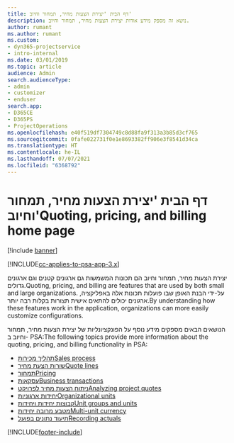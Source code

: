 ```yaml
---
title: דף הבית 'יצירת הצעות מחיר, תמחור וחיוב'
description: נושא זה מספק מידע אודות יצירת הצעות מחיר, תמחור וחיוב.
author: rumant
ms.author: rumant
ms.custom:
- dyn365-projectservice
- intro-internal
ms.date: 03/01/2019
ms.topic: article
audience: Admin
search.audienceType:
- admin
- customizer
- enduser
search.app:
- D365CE
- D365PS
- ProjectOperations
ms.openlocfilehash: e40f519df7304749c8d88fa9f313a3b85d3cf765
ms.sourcegitcommit: 0fafe022731f0e1e8693382ff906e3f8541d34ca
ms.translationtype: HT
ms.contentlocale: he-IL
ms.lasthandoff: 07/07/2021
ms.locfileid: "6368792"
---
```

# <a name="quoting-pricing-and-billing-home-page"></a><span data-ttu-id="51bc9-103">דף הבית 'יצירת הצעות מחיר, תמחור וחיוב'</span><span class="sxs-lookup"><span data-stu-id="51bc9-103">Quoting, pricing, and billing home page</span></span>

[!include [banner](../includes/psa-now-project-operations.md)]

[!INCLUDE[cc-applies-to-psa-app-3.x](../includes/cc-applies-to-psa-app-3x.md)]

<span data-ttu-id="51bc9-104">יצירת הצעות מחיר, תמחור וחיוב הם תכונות המשמשות גם ארגונים קטנים וגם ארגונים גדולים.</span><span class="sxs-lookup"><span data-stu-id="51bc9-104">Quoting, pricing, and billing are features that are used by both small and large organizations.</span></span> <span data-ttu-id="51bc9-105">על-ידי הבנת האופן שבו פועלות תכונות אלה באפליקציה, ארגונים יכולים להתאים אישית תצורות בקלות רבה יותר.</span><span class="sxs-lookup"><span data-stu-id="51bc9-105">By understanding how these features work in the application, organizations can more easily customize configurations.</span></span>

<span data-ttu-id="51bc9-106">הנושאים הבאים מספקים מידע נוסף על הפונקציונליות של יצירת הצעות מחיר, תמחור וחיוב ב- PSA:</span><span class="sxs-lookup"><span data-stu-id="51bc9-106">The following topics provide more information about the quoting, pricing, and billing functionality in PSA:</span></span>

- [<span data-ttu-id="51bc9-107">תהליך מכירות</span><span class="sxs-lookup"><span data-stu-id="51bc9-107">Sales process</span></span>](basic-sales-process.md)
- [<span data-ttu-id="51bc9-108">שורות הצעת מחיר</span><span class="sxs-lookup"><span data-stu-id="51bc9-108">Quote lines</span></span>](basic-quote-lines.md)
- [<span data-ttu-id="51bc9-109">תמחור</span><span class="sxs-lookup"><span data-stu-id="51bc9-109">Pricing</span></span>](basic-pricing.md)
- [<span data-ttu-id="51bc9-110">עסקאות</span><span class="sxs-lookup"><span data-stu-id="51bc9-110">Business transactions</span></span>](basic-business-transactions.md)
- [<span data-ttu-id="51bc9-111">ניתוח הצעות מחיר לפרויקט</span><span class="sxs-lookup"><span data-stu-id="51bc9-111">Analyzing project quotes</span></span>](basic-analyzing-quotes.md)
- [<span data-ttu-id="51bc9-112">יחידות ארגוניות</span><span class="sxs-lookup"><span data-stu-id="51bc9-112">Organizational units</span></span>](advanced-organizational.md)
- [<span data-ttu-id="51bc9-113">קבוצות יחידות ויחידות</span><span class="sxs-lookup"><span data-stu-id="51bc9-113">Unit groups and units</span></span>](advanced-units.md)
- [<span data-ttu-id="51bc9-114">מטבע מרובה יחידות</span><span class="sxs-lookup"><span data-stu-id="51bc9-114">Multi-unit currency</span></span>](advanced-currency.md)
- [<span data-ttu-id="51bc9-115">תיעוד נתונים בפועל</span><span class="sxs-lookup"><span data-stu-id="51bc9-115">Recording actuals</span></span>](advanced-actuals.md)


[!INCLUDE[footer-include](../includes/footer-banner.md)]